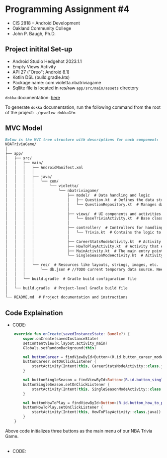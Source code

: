 # Programming Assignment #4
* CIS 2818 – Android Development 
* Oakland Community College 
* John P. Baugh, Ph.D.

## Project initital Set-up
* Android Studio Hedgehot 2023.1.1
* Empty Views Activity
* API 27 ("Oreo"; Android 8.1)
* Kotlin DSL (build.gradle.kts)
* Package name: com.violetta.nbatriviagame
* Sqllite file is located in ~~res/raw~~ `app/src/main/assets` directory

`dokka` documentation: [here](app/docs/index.md)

To generate `dokka` documentation, run the following command from the root of the project:
`./gradlew dokkaGfm`

## MVC Model
```markdown
Below is the MVC tree structure with descriptions for each component:
NBATriviaGame/
│
├── app/
│   ├── src/
│   │   ├── main/
│   │   │   ├── AndroidManifest.xml
│   │   │   │
│   │   │   ├── java/
│   │   │   │   └── com/
│   │   │   │       └── violetta/
│   │   │   │           └── nbatriviagame/
│   │   │   │               ├── model/  # Data handling and logic
│   │   │   │               │   ├── Question.kt  # Defines the data structure for a trivia question
│   │   │   │               │   └── QuestionRepository.kt  # Manages data operations for trivia questions. //TODO Need to be converted json > db source.
│   │   │   │               │
│   │   │   │               ├── views/  # UI components and activities
│   │   │   │               │   └── BaseTriviaActivity.kt  # Base class for trivia game activities
│   │   │   │               │
│   │   │   │               ├── controller/  # Controllers for handling user interactions
│   │   │   │               │   └── Trivia.kt  # Contains the logic to control the game flow
│   │   │   │               │
│   │   │   │               ├── CareerStatsModeActivity.kt  # Activity for Career Stats mode
│   │   │   │               ├── HowToPlayActivity.kt  # Activity that explains how to play the game
│   │   │   │               ├── MainActivity.kt  # The main entry point of the app
│   │   │   │               └── SingleSeasonModeActivity.kt  # Activity for Single Season mode
│   │   │   │
│   │   │   └── res/  # Resources like layouts, strings, images, etc.
│   │   │       └── db.json # //TODO current temporary data source. Need to be replaced with db source.
│   │   │
│   │   └── build.gradle  # Gradle build configuration file
│   │
│   └── build.gradle  # Project-level Gradle build file
│
└── README.md  # Project documentation and instructions
```

## Code Explaination
- CODE:
```kotlin
    override fun onCreate(savedInstanceState: Bundle?) {
        super.onCreate(savedInstanceState)
        setContentView(R.layout.activity_main)
        Globals.setRandomBackground(this)

        val buttonCareer = findViewById<Button>(R.id.button_career_mode)
        buttonCareer.setOnClickListener {
            startActivity(Intent(this, CareerStatsModeActivity::class.java))
        }

        val buttonSingleSeason = findViewById<Button>(R.id.button_single_season_mode)
        buttonSingleSeason.setOnClickListener {
            startActivity(Intent(this, SingleSeasonModeActivity::class.java))
        }

        val buttonHowToPlay = findViewById<Button>(R.id.button_how_to_play)
        buttonHowToPlay.setOnClickListener {
            startActivity(Intent(this, HowToPlayActivity::class.java))
        }
    }
```
Above code initializes three buttons as the main menu of our NBA Trivia Game.<br/>
<br/>

- CODE:
```kotlin

```

